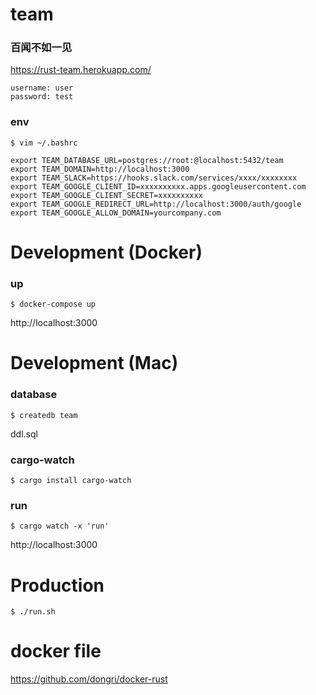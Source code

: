 # team

### 百闻不如一见

https://rust-team.herokuapp.com/
```
username: user
password: test
```

### env
```
$ vim ~/.bashrc

export TEAM_DATABASE_URL=postgres://root:@localhost:5432/team
export TEAM_DOMAIN=http://localhost:3000
export TEAM_SLACK=https://hooks.slack.com/services/xxxx/xxxxxxxx
export TEAM_GOOGLE_CLIENT_ID=xxxxxxxxxx.apps.googleusercontent.com
export TEAM_GOOGLE_CLIENT_SECRET=xxxxxxxxxx
export TEAM_GOOGLE_REDIRECT_URL=http://localhost:3000/auth/google
export TEAM_GOOGLE_ALLOW_DOMAIN=yourcompany.com
```

# Development (Docker)

### up
```
$ docker-compose up
```
http://localhost:3000

# Development (Mac)

### database
```
$ createdb team
```
ddl.sql

### cargo-watch
```
$ cargo install cargo-watch
```

### run
```
$ cargo watch -x 'run'
```
http://localhost:3000

# Production
```
$ ./run.sh
```

# docker file
https://github.com/dongri/docker-rust
